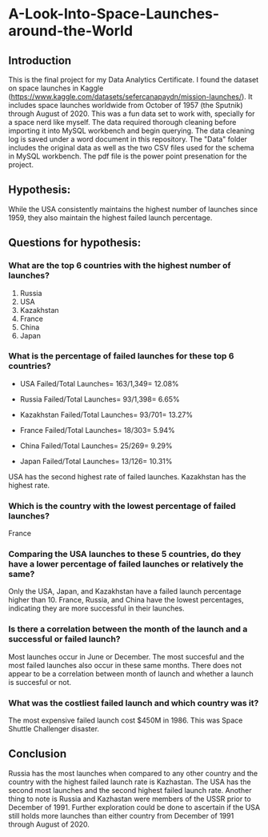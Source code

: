 # A-Look-Into-Space-Launches-around-the-World
## Introduction
This is the final project for my Data Analytics Certificate. I found the dataset on space launches in Kaggle (https://www.kaggle.com/datasets/sefercanapaydn/mission-launches/). It includes space launches worldwide from October of 1957 (the Sputnik) through August of 2020. This was a fun data set to work with, specially for a space nerd like myself. The data required thorough cleaning before importing it into MySQL workbench and begin querying. The data cleaning log is saved under a word document in this repository. The "Data" folder includes the original data as well as the two CSV files used for the schema in MySQL workbench. The pdf file is the power point presenation for the project.
## Hypothesis:
While the USA consistently maintains the highest number of launches since 1959, they also maintain the highest failed launch percentage.
## Questions for hypothesis:
### What are the top 6 countries with the highest number of launches?
1. Russia
2. USA
3. Kazakhstan
4. France
5. China
6. Japan
### What is the percentage of failed launches for these top 6 countries?

  - USA Failed/Total Launches= 163/1,349= 12.08%
  
  - Russia Failed/Total Launches= 93/1,398= 6.65%
  
  - Kazakhstan Failed/Total Launches= 93/701= 13.27%
  
  - France Failed/Total Launches= 18/303= 5.94%
  
  - China Failed/Total Launches= 25/269= 9.29%
  
  - Japan Failed/Total Launches= 13/126= 10.31%

USA has the second highest rate of failed launches. Kazakhstan has the highest rate.

### Which is the country with the lowest percentage of failed launches?
France
### Comparing the USA launches to these 5 countries, do they have a lower percentage of failed launches or relatively the same?
Only the USA, Japan, and Kazakhstan have a failed launch percentage higher than 10. France, Russia, and China have the lowest percentages, indicating they are more successful in their launches.
### Is there a correlation between the month of the launch and a successful or failed launch?
Most launches occur in June or December. The most succesful and the most failed launches also occur in these same months. There does not appear to be a correlation between month of launch and whether a launch is succesful or not.
### What was the costliest failed launch and which country was it?
The most expensive failed launch cost $450M in 1986. This was Space Shuttle Challenger disaster.
## Conclusion
Russia has the most launches when compared to any other country and the country with the highest failed launch rate is Kazhastan. The USA has the second most launches and the second highest failed launch rate. Another thing to note is Russia and Kazhastan were members of the USSR prior to December of 1991. Further exploration could be done to ascertain if the USA still holds more launches than either country from December of 1991 through August of 2020. 

